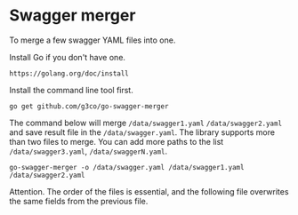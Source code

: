 # Swagger merger

To merge a few swagger YAML files into one.

Install Go if you don't have one.

	https://golang.org/doc/install

Install the command line tool first.

	go get github.com/g3co/go-swagger-merger


The command below will merge ``/data/swagger1.yaml`` ``/data/swagger2.yaml`` and save result file in the ``/data/swagger.yaml``. The library supports more than two files to merge. You can add more paths to the list ``/data/swagger3.yaml``, ``/data/swaggerN.yaml``. 

	go-swagger-merger -o /data/swagger.yaml /data/swagger1.yaml /data/swagger2.yaml


Attention. The order of the files is essential, and the following file overwrites the same fields from the previous file.

